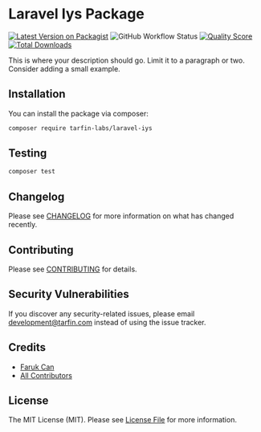 # Laravel Iys Package

[![Latest Version on Packagist](https://img.shields.io/packagist/v/tarfin-labs/laravel-iys.svg?style=flat-square)](https://packagist.org/packages/tarfin-labs/laravel-iys)
![GitHub Workflow Status](https://img.shields.io/github/workflow/status/tarfin-labs/laravel-iys/tests?label=tests)
[![Quality Score](https://img.shields.io/scrutinizer/g/tarfin-labs/laravel-iys.svg?style=flat-square)](https://scrutinizer-ci.com/g/tarfin-labs/laravel-iys)
[![Total Downloads](https://img.shields.io/packagist/dt/tarfin-labs/laravel-iys.svg?style=flat-square)](https://packagist.org/packages/tarfin-labs/laravel-iys)


This is where your description should go. Limit it to a paragraph or two. Consider adding a small example.

## Installation

You can install the package via composer:

```bash
composer require tarfin-labs/laravel-iys
```

## Testing

``` bash
composer test
```

## Changelog

Please see [CHANGELOG](CHANGELOG.md) for more information on what has changed recently.

## Contributing

Please see [CONTRIBUTING](.github/CONTRIBUTING.md) for details.

## Security Vulnerabilities

If you discover any security-related issues, please email development@tarfin.com instead of using the issue tracker.

## Credits

- [Faruk Can](https://github.com/frkcn)
- [All Contributors](../../contributors)

## License

The MIT License (MIT). Please see [License File](LICENSE.md) for more information.
